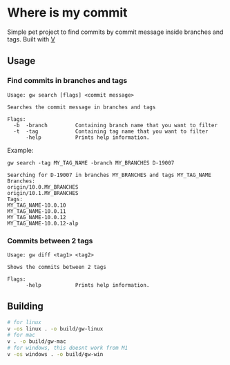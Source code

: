 # Where is my commit

Simple pet project to find commits by commit message inside branches and tags. Built with [V](https://vlang.io)

## Usage

### Find commits in branches and tags

```
Usage: gw search [flags] <commit message>

Searches the commit message in branches and tags

Flags:
  -b  -branch         Containing branch name that you want to filter
  -t  -tag            Containing tag name that you want to filter
      -help           Prints help information.
```

Example:

```
gw search -tag MY_TAG_NAME -branch MY_BRANCHES D-19007

Searching for D-19007 in branches MY_BRANCHES and tags MY_TAG_NAME
Branches:
origin/10.0.MY_BRANCHES
origin/10.1.MY_BRANCHES
Tags:
MY_TAG_NAME-10.0.10
MY_TAG_NAME-10.0.11
MY_TAG_NAME-10.0.12
MY_TAG_NAME-10.0.12-alp
```

### Commits between 2 tags

```
Usage: gw diff <tag1> <tag2>

Shows the commits between 2 tags

Flags:
      -help           Prints help information.
```

## Building

```bash
# for linux
v -os linux . -o build/gw-linux
# for mac
v . -o build/gw-mac
# for windows, this doesnt work from M1
v -os windows . -o build/gw-win
```
